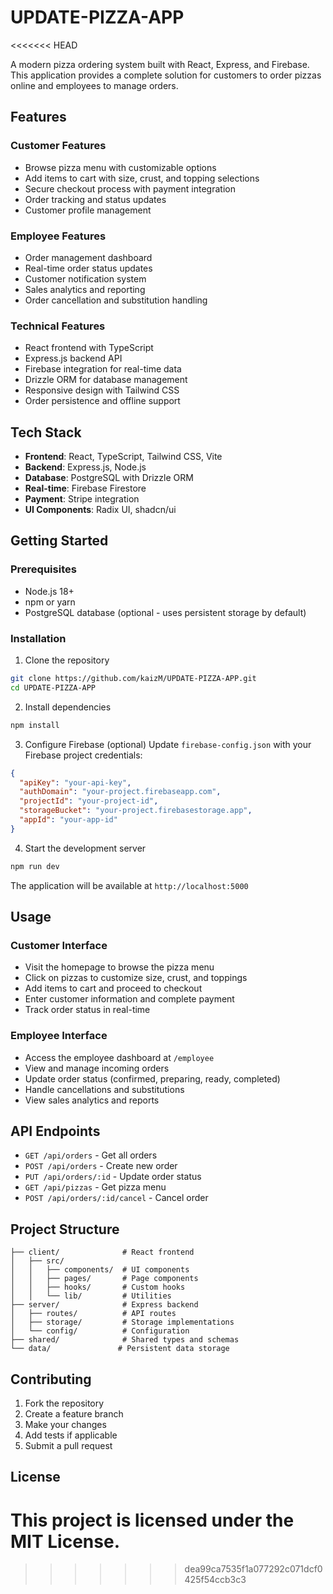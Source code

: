 # UPDATE-PIZZA-APP
<<<<<<< HEAD

A modern pizza ordering system built with React, Express, and Firebase. This application provides a complete solution for customers to order pizzas online and employees to manage orders.

## Features

### Customer Features
- Browse pizza menu with customizable options
- Add items to cart with size, crust, and topping selections
- Secure checkout process with payment integration
- Order tracking and status updates
- Customer profile management

### Employee Features
- Order management dashboard
- Real-time order status updates
- Customer notification system
- Sales analytics and reporting
- Order cancellation and substitution handling

### Technical Features
- React frontend with TypeScript
- Express.js backend API
- Firebase integration for real-time data
- Drizzle ORM for database management
- Responsive design with Tailwind CSS
- Order persistence and offline support

## Tech Stack

- **Frontend**: React, TypeScript, Tailwind CSS, Vite
- **Backend**: Express.js, Node.js
- **Database**: PostgreSQL with Drizzle ORM
- **Real-time**: Firebase Firestore
- **Payment**: Stripe integration
- **UI Components**: Radix UI, shadcn/ui

## Getting Started

### Prerequisites
- Node.js 18+ 
- npm or yarn
- PostgreSQL database (optional - uses persistent storage by default)

### Installation

1. Clone the repository
```bash
git clone https://github.com/kaizM/UPDATE-PIZZA-APP.git
cd UPDATE-PIZZA-APP
```

2. Install dependencies
```bash
npm install
```

3. Configure Firebase (optional)
Update `firebase-config.json` with your Firebase project credentials:
```json
{
  "apiKey": "your-api-key",
  "authDomain": "your-project.firebaseapp.com",
  "projectId": "your-project-id",
  "storageBucket": "your-project.firebasestorage.app",
  "appId": "your-app-id"
}
```

4. Start the development server
```bash
npm run dev
```

The application will be available at `http://localhost:5000`

## Usage

### Customer Interface
- Visit the homepage to browse the pizza menu
- Click on pizzas to customize size, crust, and toppings
- Add items to cart and proceed to checkout
- Enter customer information and complete payment
- Track order status in real-time

### Employee Interface
- Access the employee dashboard at `/employee`
- View and manage incoming orders
- Update order status (confirmed, preparing, ready, completed)
- Handle cancellations and substitutions
- View sales analytics and reports

## API Endpoints

- `GET /api/orders` - Get all orders
- `POST /api/orders` - Create new order
- `PUT /api/orders/:id` - Update order status
- `GET /api/pizzas` - Get pizza menu
- `POST /api/orders/:id/cancel` - Cancel order

## Project Structure

```
├── client/              # React frontend
│   ├── src/
│   │   ├── components/  # UI components
│   │   ├── pages/       # Page components
│   │   ├── hooks/       # Custom hooks
│   │   └── lib/         # Utilities
├── server/              # Express backend
│   ├── routes/          # API routes
│   ├── storage/         # Storage implementations
│   └── config/          # Configuration
├── shared/              # Shared types and schemas
└── data/               # Persistent data storage
```

## Contributing

1. Fork the repository
2. Create a feature branch
3. Make your changes
4. Add tests if applicable
5. Submit a pull request

## License

This project is licensed under the MIT License.
=======
>>>>>>> dea99ca7535f1a077292c071dcf0425f54ccb3c3
